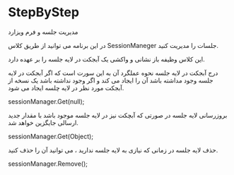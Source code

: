 # StepByStep
مدیریت جلسه و فرم ویزارد


در این برنامه می توانید از طریق کلاس SessionManeger جلسات را مدیریت کنید.

این کلاس وظیفه باز نشانی و واکشی یک آبجکت در لایه جلسه را بر عهده دارد.

درج آبجکت در لایه جلسه
نحوه عملگرد آن به این سورت است که اگر آبجکت در لایه جلسه وجود مداشته باشد آن را ایجاد می کند و اگر وجود نداشته باشد یک نسخه از آبجکت مورد نظر در لایه چلسه ایجاد می شود.

sessionManager.Get(null);


بروزرسانی لایه جلسه
در صورتی که آبچکت نیز در لایه جلسه موجود باشد با مقدار جدید ارسالی جایگزین خواهد شد.

sessionManager.Get(Object);

حذف لایه جلسه
در زمانی که نیازی به لایه جلسه ندارید ، می توانید آن را حذف کنید.

sessionManager.Remove<Object>();
